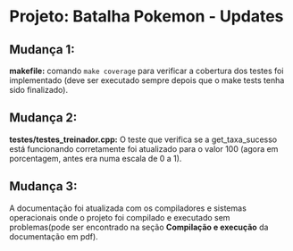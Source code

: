 # Projeto: Batalha Pokemon - Updates

## Mudança 1:
  **makefile:** comando ```make coverage``` para verificar a cobertura dos testes foi implementado (deve ser executado sempre depois que o make tests tenha sido finalizado).

## Mudança 2:
  **testes/testes_treinador.cpp:** O teste que verifica se a get_taxa_sucesso está funcionando corretamente foi atualizado para o valor 100 (agora em porcentagem, antes era numa escala de 0 a 1).

## Mudança 3:
  A documentação foi atualizada com os compiladores e sistemas operacionais onde o projeto foi compilado e executado sem problemas(pode ser encontrado na seção **Compilação e execução** da documentação em pdf).
